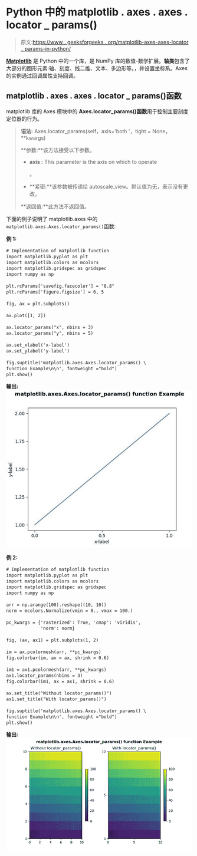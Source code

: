 # Python 中的 matplotlib . axes . axes . locator _ params()

> 原文:[https://www . geeksforgeeks . org/matplotlib-axes-axes-locator _ params-in-python/](https://www.geeksforgeeks.org/matplotlib-axes-axes-locator_params-in-python/)

**[Matplotlib](https://www.geeksforgeeks.org/python-introduction-matplotlib/)** 是 Python 中的一个库，是 NumPy 库的数值-数学扩展。**轴类**包含了大部分的图形元素:轴、刻度、线二维、文本、多边形等。，并设置坐标系。Axes 的实例通过回调属性支持回调。

## matplotlib . axes . axes . locator _ params()函数

matplotlib 库的 Axes 模块中的 **Axes.locator_params()函数**用于控制主要刻度定位器的行为。

> **语法:** Axes.locator_params(self，axis='both '，tight = None，**kwargs)
> 
> **参数:**该方法接受以下参数。
> 
> *   **axis :** This parameter is the axis on which to operate
>     
>     。
>     
>     
> *   **紧密:**该参数被传递给 autoscale_view。默认值为无，表示没有更改。
> 
> **返回值:**此方法不返回值。

下面的例子说明了 matplotlib.axes 中的`matplotlib.axes.Axes.locator_params()`函数:

**例 1:**

```
# Implementation of matplotlib function
import matplotlib.pyplot as plt
import matplotlib.colors as mcolors
import matplotlib.gridspec as gridspec
import numpy as np

plt.rcParams['savefig.facecolor'] = "0.8"
plt.rcParams['figure.figsize'] = 6, 5

fig, ax = plt.subplots()

ax.plot([1, 2])

ax.locator_params("x", nbins = 3)
ax.locator_params("y", nbins = 5)

ax.set_xlabel('x-label')
ax.set_ylabel('y-label')

fig.suptitle('matplotlib.axes.Axes.locator_params() \
function Example\n\n', fontweight ="bold")
plt.show()
```

**输出:**
![](img/564036ddcdb6512aab415e08ed5bc8f0.png)

**例 2:**

```
# Implementation of matplotlib function
import matplotlib.pyplot as plt
import matplotlib.colors as mcolors
import matplotlib.gridspec as gridspec
import numpy as np

arr = np.arange(100).reshape((10, 10))
norm = mcolors.Normalize(vmin = 0., vmax = 100.)

pc_kwargs = {'rasterized': True, 'cmap': 'viridis',
             'norm': norm}

fig, (ax, ax1) = plt.subplots(1, 2)

im = ax.pcolormesh(arr, **pc_kwargs)
fig.colorbar(im, ax = ax, shrink = 0.6)

im1 = ax1.pcolormesh(arr, **pc_kwargs)
ax1.locator_params(nbins = 3)
fig.colorbar(im1, ax = ax1, shrink = 0.6)

ax.set_title("Without locator_params()")
ax1.set_title("With locator_params()")

fig.suptitle('matplotlib.axes.Axes.locator_params() \
function Example\n\n', fontweight ="bold")
plt.show()
```

**输出:**
![](img/6fa0f74c5c55e9f46b671e3f2ad975cb.png)